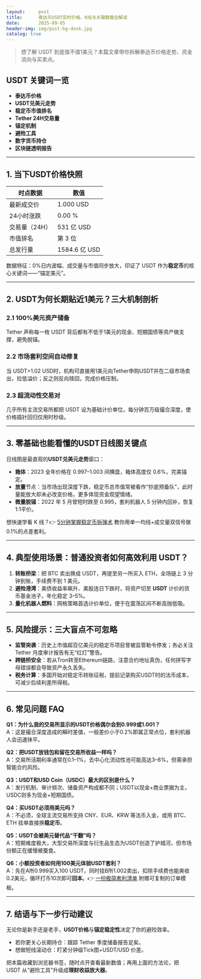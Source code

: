 ```yaml
---
layout:     post
title:      泰达币USDT实时价格、K线与关键数据全解读
date:       2025-09-05
header-img: img/post-bg-desk.jpg
catalog: true
---
```


> 想了解 USDT 到底值不值1美元？本篇文章带你拆解泰达币价格走势、资金流向与买卖点。  

## USDT 关键词一览  
- **泰达币价格**  
- **USDT兑美元走势**  
- **稳定币市值排名**  
- **Tether 24H交易量**  
- **锚定机制**  
- **避险工具**  
- **数字货币持仓**  
- **区块链透明报告**  

---

## 1. 当下USDT价格快照  
| 时点数据        | 数值                 |
|----------------|----------------------|
| 最新成交价     | 1.000 USD            |
| 24小时涨跌     | 0.00 %               |
| 交易量（24H）  | 531 亿 USD           |
| 市值排名       | 第 3 位              |
| 总发行量       | 1584.6 亿 USD        |

数据特征：0%日内波幅、成交量与市值同步放大，印证了 USDT 作为**稳定币**的核心关键词——“锚定美元”。

---

## 2. USDT为何长期贴近1美元？三大机制剖析  
### 2.1 100%美元资产储备  
Tether 声称每一枚 USDT 背后都有不低于1美元的现金、短期国债等资产做支撑，避免脱锚。  
### 2.2 市场套利空间自动修复  
当 USDT>1.02 USD时，机构可直接用1美元向Tether申购USDT并在二级市场卖出，拉低溢价；反之则反向赎回，完成价格压制。  
### 2.3 超流动性交易对  
几乎所有主流交易所都把 USDT 设为基础计价单位，每分钟百万级撮合深度，使价格插针回归仅用时秒级。

---

## 3. 零基础也能看懂的USDT日线图关键点  
日线图是最直观的**USDT兑美元走势**窗口：  
- **箱体**：2023 全年价格在 0.997–1.003 间横盘，箱体高度仅 0.6%，完美锚定。  
- **放量**节点：当市场出现深度下跌，稳定币总市值常被看作“抄底预备队”，此时量能放大却未必改变价格，更多体现资金观望情绪。  
- **微量脱锚**：2022 年 5 月曾短时跌至 0.995，套利机器人 5 分钟内回补，恢复1:1平价。  

想快速学看 K 线？👉 [5分钟掌握稳定币拆弹术](https://okxdog.com/) 教你用单一均线+成交量双信号做0.1%的点差套利。

---

## 4. 典型使用场景：普通投资者如何高效利用 USDT？  
1. **转账桥梁**：把 BTC 卖出换成 USDT，再提至另一所买入 ETH，全场链上 3 分钟到账，手续费不到 1 美元。  
2. **避险港湾**：美债收益率飙升、美股连日下跌时，将资产切至 **USDT** 计价的货币基金池子，年化稳定 3–5%。  
3. **量化机器人燃料**：网格策略首选计价单位，便于在震荡区间不断高抛低吸。  

---

## 5. 风险提示：三大盲点不可忽略  
- **监管突袭**：历史上市值超百亿美元的稳定币项目曾被监管勒令停发；务必关注 Tether 月度审计报告有无“红灯”警告。  
- **跨链桥安全**：若从Tron转至Ethereum链路，注意合约地址真伪，任何拼写字母错误都会导致资产永久丢失。  
- **税务计算**：多国开始对稳定币转账征税，提前记录购买USDT时的法币成本，可减少后续利差所得税。  

---

## 6. 常见问题 FAQ  
**Q1：为什么我的交易所显示的USDT价格偶尔会到0.999或1.001？**  
A：这是撮合深度造成的瞬时差值，一般差价小于0.2%即属正常点位，套利机器人会迅速抹平。  

**Q2：把USDT放钱包和留在交易所收益一样吗？**  
A：交易所活期利率通常在0.1–1%，去中心化流动性池可能高达3–8%，但需承担智能合约风险。  

**Q3：USDT和USD Coin（USDC）最大的区别是什么？**  
A：发行机制、审计频次、储备资产构成都不同；USDT以现金+商业票据为主，USDC则多为现金+短期国债。  

**Q4：买USDT必须用美元吗？**  
A：不必须，全球主流交易所支持 CNY、EUR、KRW 等法币入金，或用 BTC、ETH 挂单直接换**稳定币**。  

**Q5：USDT会被美元替代品“干翻”吗？**  
A：短期难度极大，大型交易所深度与衍生品生态为USDT创造了护城河，但市场份额正在缓慢被蚕食。  

**Q6：小额投资者如何用100美元体验USDT套利？**  
A：先在A所0.999买入100 USDT，同时挂B所1.002卖出，扣除手续费也能爽收0.2美元，循环打币10次即可**回本**。👉 [一份极简套利清单](https://okxdog.com/) 附赠可复制的订单模板。  

---

## 7. 结语与下一步行动建议  
无论你是新手还是老手，**USDT价格**与**锚定稳定性**决定了你的避险效率。  
- 若你更关心长期持仓：跟踪 Tether 季度储备报告足矣。  
- 想做短线滚动仓：盯紧分钟级Tick图+USDT/USD 价差。  

把本篇收藏到浏览器书签，随时点开查看最新数值；再用上面的方法论，把 USDT 从“避险工具”升级成**理财收益放大器**。